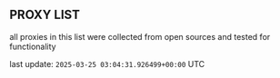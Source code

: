 ## PROXY LIST

all proxies in this list were collected from open sources and tested for functionality

last update: `2025-03-25 03:04:31.926499+00:00` UTC